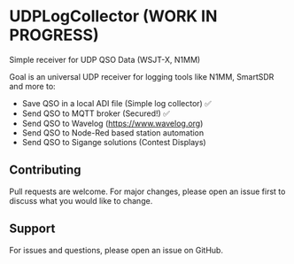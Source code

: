 # UDPLogCollector (WORK IN PROGRESS)
Simple receiver for UDP QSO Data (WSJT-X, N1MM)

Goal is an universal UDP receiver for logging tools like N1MM, SmartSDR and more to:
- Save QSO in a local ADI file (Simple log collector) ✅
- Send QSO to MQTT broker (Secured!) ✅
- Send QSO to Wavelog (https://www.wavelog.org)
- Send QSO to Node-Red based station automation
- Send QSO to Sigange solutions (Contest Displays)

## Contributing

Pull requests are welcome. For major changes, please open an issue first to discuss what you would like to change.

## Support

For issues and questions, please open an issue on GitHub.